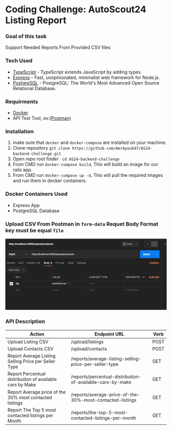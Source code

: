 # Coding Challenge: AutoScout24 Listing Report

### Goal of this task
Support Needed Reports From Provided CSV files

### Tech Used
* [TypeScript](https://www.typescriptlang.org) - TypeScript extends JavaScript by adding types.
* [Express](https://expressjs.com/) - Fast, unopinionated, minimalist web framework for Node.js.
* [PostgreSQL](https://www.postgresql.org/) - PostgreSQL: The World's Most Advanced Open Source Relational Database.


### Requirments
* [Docker](https://www.docker.com/)
* API Test Tool, ex:([Postman](https://www.postman.com/))

### Installation
1. make sure that ```docker``` and ```docker-compose``` are installed on your machine.
2. Clone repository ```git clone https://github.com/AmrAyoub97/AS24-backend-challenge.git```
3. Open repo root folder ``` cd AS24-backend-challenge```
4. From CMD run ```docker-compose build```, This will build an image for our rails app.
5. From CMD run ```docker-compose up -d```, This will pull the required images and run them in docker containers.

### Docker Containers Used
* Express App
* PostgreSQL Database

### Upload CSV From Postman in ```form-data``` Requet Body Format key must be equal ```file```
![alt text](https://github.com/AmrAyoub97/AS24-backend-challenge/blob/master/blob/Capture.PNG?raw=true)  
### API Description
| Action | Endpoint URL | Verb |
| ------ | ------------ | ---- | 
| Upload Listing CSV|/upload/listings |POST|
| Upload Contacts CSV|/upload/contacts|POST|
| Report Average Listing Selling Price per Seller Type| /reports/average-listing-selling-price-per-seller-type |GET|
| Report Percentual distribution of available cars by Make| /reports/percentual-distribution-of-available-cars-by-make |GET|
| Report Average price of the 30% most contacted listings| /reports/average-price-of-the-30%-most-contacted-listings |GET|
| Report The Top 5 most contacted listings per Month| /reports/the-top-5-most-contacted-listings-per-month |GET|


